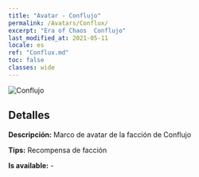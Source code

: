 ```yaml
---
title: "Avatar - Conflujo"
permalink: /Avatars/Conflux/
excerpt: "Era of Chaos  Conflujo"
last_modified_at: 2021-05-11
locale: es
ref: "Conflux.md"
toc: false
classes: wide
---
```

 ![Conflujo](/images/a/avatarFrame_44.png)

## Detalles

 **Descripción:** Marco de avatar de la facción de Conflujo 

 **Tips:** Recompensa de facción 

 **Is available:**  - 

